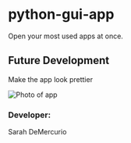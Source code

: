 # python-gui-app
Open your most used apps at once.

## Future Development
Make the app look prettier


![Photo of app]("./images/app.pic.png")

### Developer:
Sarah DeMercurio